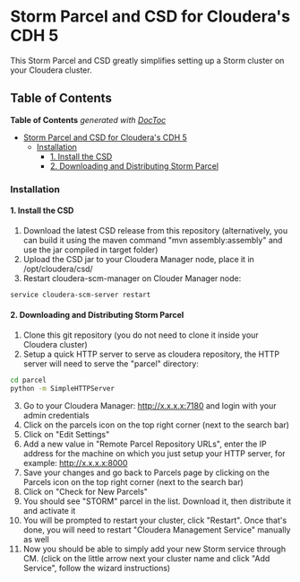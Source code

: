 Storm Parcel and CSD for Cloudera's CDH 5
=============
This Storm Parcel and CSD greatly simplifies setting up a Storm cluster on your Cloudera cluster.

## Table of Contents

<!-- START doctoc generated TOC please keep comment here to allow auto update -->
<!-- DON'T EDIT THIS SECTION, INSTEAD RE-RUN doctoc TO UPDATE -->
**Table of Contents**  *generated with [DocToc](http://doctoc.herokuapp.com/)*

- [Storm Parcel and CSD for Cloudera's CDH 5](#storm-parcel-and-csd-for-clouderas-cdh-5)
    - [Installation](#installation)
      - [1. Install the CSD](#1-install-the-csd)
      - [2. Downloading and Distributing Storm Parcel](#2-downloading-and-distributing-storm-parcel)

<!-- END doctoc generated TOC please keep comment here to allow auto update -->

### Installation

#### 1. Install the CSD

1. Download the latest CSD release from this repository (alternatively, you can build it using the maven command "mvn assembly:assembly" and use the jar compiled in target folder)
2. Upload the CSD jar to your Cloudera Manager node, place it in /opt/cloudera/csd/
3. Restart cloudera-scm-manager on Clouder Manager node:

```bash
service cloudera-scm-server restart
```


#### 2. Downloading and Distributing Storm Parcel

1. Clone this git repository (you do not need to clone it inside your Cloudera cluster)
2. Setup a quick HTTP server to serve as cloudera repository, the HTTP server will need to serve the "parcel" directory:

  ```bash
  cd parcel
  python -m SimpleHTTPServer
  ```
3. Go to your Cloudera Manager: http://x.x.x.x:7180 and login with your admin credentials
4. Click on the parcels icon on the top right corner (next to the search bar)
5. Click on "Edit Settings"
6. Add a new value in "Remote Parcel Repository URLs", enter the IP address for the machine on which you just setup your HTTP server, for example: http://x.x.x.x:8000 
7. Save your changes and go back to Parcels page by clicking on the Parcels icon on the top right corner (next to the search bar)
8. Click on "Check for New Parcels"
9. You should see "STORM" parcel in the list. Download it, then distribute it and activate it
10. You will be prompted to restart your cluster, click "Restart". Once that's done, you will need to restart "Cloudera Management Service" manually as well
11. Now you should be able to simply add your new Storm service through CM. (click on the little arrow next your cluster name and click "Add Service", follow the wizard instructions)





